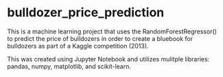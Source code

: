 # bulldozer_price_prediction

This is a machine learning project that uses the RandomForestRegressor() to predict the price of bulldozers in order to create a bluebook for bulldozers as part of a Kaggle competition (2013). 

This was created using Jupyter Notebook and utilizes mulitple libraries: pandas, numpy, matplotlib, and scikit-learn.
